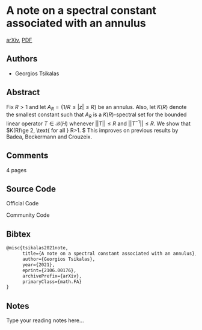 
# A note on a spectral constant associated with an annulus

[arXiv](https://arxiv.org/abs/2106.0176), [PDF](https://arxiv.org/pdf/2106.0176.pdf)

## Authors

- Georgios Tsikalas

## Abstract

Fix $R>1$ and let $A_R=\{1/R\le |z|\le R \}$ be an annulus. Also, let $K(R)$ denote the smallest constant such that $A_R$ is a $K(R)$-spectral set for the bounded linear operator $T\in \mathcal{B}(H)$ whenever $||T||\le R$ and $||T^{-1}||\le R.$ We show that $K(R)\ge 2, \text{ for all } R>1. $ This improves on previous results by Badea, Beckermann and Crouzeix.

## Comments

4 pages

## Source Code

Official Code



Community Code



## Bibtex

```tex
@misc{tsikalas2021note,
      title={A note on a spectral constant associated with an annulus}, 
      author={Georgios Tsikalas},
      year={2021},
      eprint={2106.00176},
      archivePrefix={arXiv},
      primaryClass={math.FA}
}
```

## Notes

Type your reading notes here...

